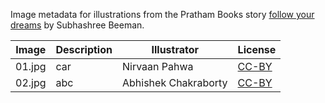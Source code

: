 Image metadata for illustrations from the Pratham Books story [follow your dreams](https://storyweaver.org.in/stories/2630-follow-your-dreams) by Subhashree Beeman.

Image | Description | Illustrator | License
----- | ----------- | ----------- | -------
01.jpg | car | Nirvaan Pahwa | [CC-BY](https://creativecommons.org/licenses/by/4.0/)
02.jpg | abc | Abhishek Chakraborty | [CC-BY](https://creativecommons.org/licenses/by/4.0/)
